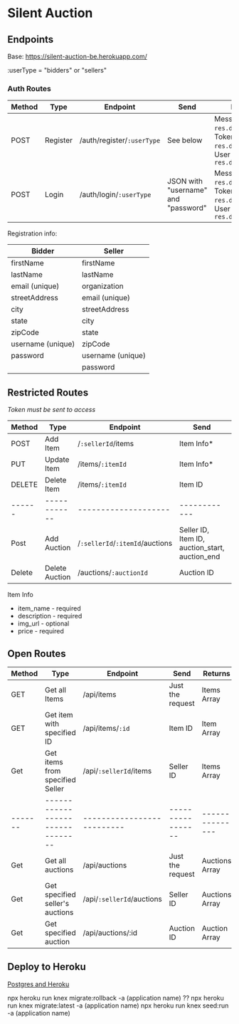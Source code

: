 # Silent Auction

## Endpoints

Base: https://silent-auction-be.herokuapp.com/

:userType = "bidders" or "sellers"

### Auth Routes

| Method | Type     | Endpoint                   | Send                                | Returns                                                                               |
| ------ | -------- | -------------------------- | ----------------------------------- | ------------------------------------------------------------------------------------- |
| POST   | Register | /auth/register/`:userType` | See below                           | Message: `res.data.message`, Token: `res.data.token`, User object: `res.data.newUser` |
| POST   | Login    | /auth/login/`:userType`    | JSON with "username" and "password" | Message: `res.data.message`, Token: `res.data.token`, User object: `res.data.user`    |

Registration info:

| Bidder            | Seller            |
| ----------------- | ----------------- |
| firstName         | firstName         |
| lastName          | lastName          |
| email (unique)    | organization      |
| streetAddress     | email (unique)    |
| city              | streetAddress     |
| state             | city              |
| zipCode           | state             |
| username (unique) | zipCode           |
| password          | username (unique) |
|                   | password          |

## Restricted Routes

*Token must be sent to access*

| Method | Type           | Endpoint                        | Send                                           | Returns                    |
| ------ | -------------- | ------------------------------- | ---------------------------------------------- | -------------------------- |
| POST   | Add Item       | /`:sellerId`/items              | Item Info*                                     | Message, Item object       |
| PUT    | Update Item    | /items/`:itemId`                | Item Info*                                     | Message, Item object       |
| DELETE | Delete Item    | /items/`:itemId`                | Item ID                                        | Message                    |
| ------ | ------------   | --------------------            | ------------                                   | ---------------------      |
| Post   | Add Auction    | /`:sellerId`/`:itemId`/auctions | Seller ID, Item ID, auction_start, auction_end | message, newAuction object |
| Delete | Delete Auction | /auctions/`:auctionId`          | Auction ID                                     | Message                    |

Item Info

- item_name - required
- description - required
- img_url - optional
- price - required

## Open Routes

| Method  | Type                             | Endpoint                   | Send              | Returns         |
| ------- | -------------------------------- | -------------------------- | ----------------- | --------------- |
| GET     | Get all Items                    | /api/items                 | Just the request  | Items Array     |
| GET     | Get item with specified ID       | /api/items/`:id`           | Item ID           | Item Array      |
| Get     | Get items from specified Seller  | /api/`:sellerId`/items     | Seller ID         | Items Array     |
| ------- | -------------------------------- | -------------------------- | ----------------- | --------------- |
| Get     | Get all auctions                 | /api/auctions              | Just the request  | Auctions Array  |
| Get     | Get specified seller's auctions  | /api/`:sellerId`/auctions  | Seller ID         | Auctions Array  |
| Get     | Get specified auction            | /api/auctions/:id          | Auction ID        | Auction Array   |

## Deploy to Heroku

[Postgres and Heroku](https://www.youtube.com/watch?v=4WECh9OVvgk)

npx heroku run knex migrate:rollback -a (application name) ??
npx heroku run knex migrate:latest -a (application name)
npx heroku run knex seed:run -a (application name)
